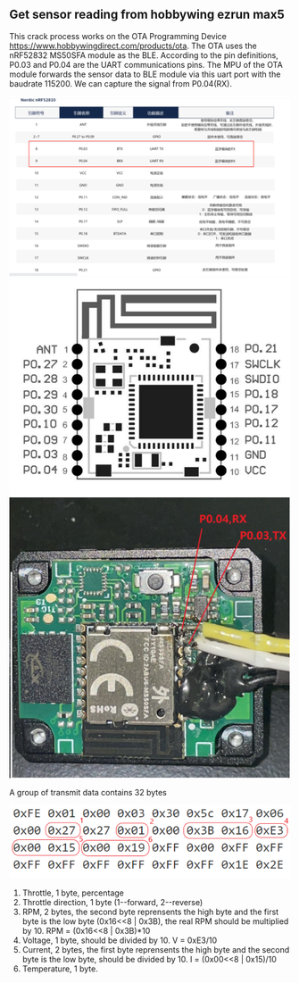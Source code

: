 ## Get sensor reading from hobbywing ezrun max5
This crack process works on the OTA Programming Device https://www.hobbywingdirect.com/products/ota.
The OTA uses the nRF52832 MS50SFA module as the BLE. According to the pin definitions, P0.03 and P0.04 are the UART communications pins. The MPU of the OTA module forwards the sensor data to BLE module via this uart port with the baudrate 115200. We can capture the signal from P0.04(RX).

![./racecar_1_5/imag/nrf52810_pins_def.png](https://github.com/flyback1228/racecar_1_5/blob/main/hobbywing_ezrun_esc_crack/img/nrf52810_pins_def.png)
![./racecar_1_5/imag/ms50sfa_pinout.PNG](https://github.com/flyback1228/racecar_1_5/blob/main/hobbywing_ezrun_esc_crack/img/ms50sfa_pinout.PNG)
![./racecar_1_5/imag/bluetooth_MS50SFA.jpg](https://github.com/flyback1228/racecar_1_5/blob/main/hobbywing_ezrun_esc_crack/img/bluetooth_MS50SFA.jpg)

A group of transmit data contains 32 bytes

![./racecar_1_5/imag/received_bytes.png](https://github.com/flyback1228/racecar_1_5/blob/main/hobbywing_ezrun_esc_crack/img/received_bytes.png)


1. Throttle, 1 byte, percentage
2. Throttle direction, 1 byte (1--forward, 2--reverse)
3. RPM, 2 bytes, the second byte reprensents the high byte and the first byte is the low byte (0x16<<8 | 0x3B), the real RPM should be multiplied by 10. RPM = (0x16<<8 | 0x3B)*10
4. Voltage, 1 byte, should be divided by 10. V = 0xE3/10
5. Current, 2 bytes, the first byte reprensents the high byte and the second byte is the low byte, should be divided by 10. I = (0x00<<8 | 0x15)/10
6. Temperature, 1 byte.
